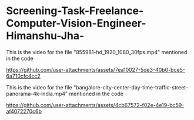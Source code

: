 # Screening-Task-Freelance-Computer-Vision-Engineer-Himanshu-Jha-

This is the video for the file "855981-hd_1920_1080_30fps.mp4" mentioned in the code 

https://github.com/user-attachments/assets/7ea10027-5de3-40b0-bce5-6a710cfc4cc2

This is the video for the file "bangalore-city-center-day-time-traffic-street-panorama-4k-india.mp4" mentioned in the code 

https://github.com/user-attachments/assets/4cb67572-f02e-4e19-bc59-af4072270c6b



